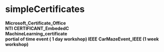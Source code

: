 # simpleCertificates
**Microsoft_Certificate_Office**   
**NTI CERTIFICANT_EmbededC**   
**MachineLearning_certificate**  
**portial of time event ( 1 day workshop) IEEE**
**CarMazeEvent_IEEE (1 week workshop)**

